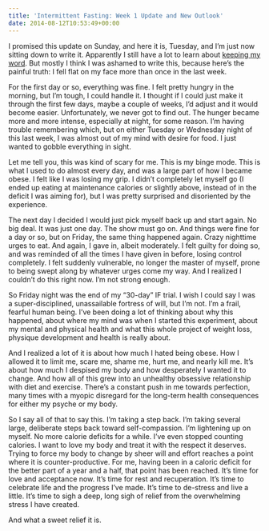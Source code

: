 ```yaml
---
title: 'Intermittent Fasting: Week 1 Update and New Outlook'
date: 2014-08-12T10:53:49+00:00
---
```

I promised this update on Sunday, and here it is, Tuesday, and I&#8217;m just now sitting down to write it. Apparently I still have a lot to learn about [keeping my word][1]. But mostly I think I was ashamed to write this, because here&#8217;s the painful truth: I fell flat on my face more than once in the last week.

For the first day or so, everything was fine. I felt pretty hungry in the morning, but I&#8217;m tough, I could handle it. I thought if I could just make it through the first few days, maybe a couple of weeks, I&#8217;d adjust and it would become easier. Unfortunately, we never got to find out. The hunger became more and more intense, especially at night, for some reason. I&#8217;m having trouble remembering which, but on either Tuesday or Wednesday night of this last week, I was almost out of my mind with desire for food. I just wanted to gobble everything in sight.

Let me tell you, this was kind of scary for me. This is my binge mode. This is what I used to do almost every day, and was a large part of how I became obese. I felt like I was losing my grip. I didn&#8217;t completely let myself go (I ended up eating at maintenance calories or slightly above, instead of in the deficit I was aiming for), but I was pretty surprised and disoriented by the experience.

The next day I decided I would just pick myself back up and start again. No big deal. It was just one day. The show must go on. And things were fine for a day or so, but on Friday, the same thing happened again. Crazy nighttime urges to eat. And again, I gave in, albeit moderately. I felt guilty for doing so, and was reminded of all the times I have given in before, losing control completely. I felt suddenly vulnerable, no longer the master of myself, prone to being swept along by whatever urges come my way. And I realized I couldn&#8217;t do this right now. I&#8217;m not strong enough.

So Friday night was the end of my &#8220;30-day&#8221; IF trial. I wish I could say I was a super-disciplined, unassailable fortress of will, but I&#8217;m not. I&#8217;m a frail, fearful human being. I&#8217;ve been doing a lot of thinking about why this happened, about where my mind was when I started this experiment, about my mental and physical health and what this whole project of weight loss, physique development and health is really about.

And I realized a lot of it is about how much I hated being obese. How I allowed it to limit me, scare me, shame me, hurt me, and nearly kill me. It&#8217;s about how much I despised my body and how desperately I wanted it to change. And how all of this grew into an unhealthy obsessive relationship with diet and exercise. There&#8217;s a constant push in me towards perfection, many times with a myopic disregard for the long-term health consequences for either my psyche or my body.

So I say all of that to say this. I&#8217;m taking a step back. I&#8217;m taking several large, deliberate steps back toward self-compassion. I&#8217;m lightening up on myself. No more calorie deficits for a while. I&#8217;ve even stopped counting calories. I want to love my body and treat it with the respect it deserves. Trying to force my body to change by sheer will and effort reaches a point where it is counter-productive. For me, having been in a caloric deficit for the better part of a year and a half, that point has been reached. It&#8217;s time for love and acceptance now. It&#8217;s time for rest and recuperation. It&#8217;s time to celebrate life and the progress I&#8217;ve made. It&#8217;s time to de-stress and live a little. It&#8217;s time to sigh a deep, long sigh of relief from the overwhelming stress I have created.

And what a sweet relief it is.

 [1]: https://joshuakeel.com/keeping-your-word/